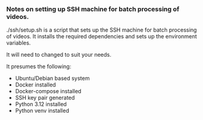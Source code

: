 ### Notes on setting up SSH machine for batch processing of videos.

./ssh/setup.sh is a script that sets up the SSH machine for batch processing of videos. It installs the required dependencies and sets up the environment variables.

It will need to changed to suit your needs.


It presumes the following:
- Ubuntu/Debian based system
- Docker installed
- Docker-compose installed
- SSH key pair generated
- Python 3.12 installed
- Python venv installed
